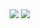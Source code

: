 <!-- General stats -->
<picture>
  <source
    srcset="https://github-readme-stats.vercel.app/api?username=bcb&show_icons=true&theme=radical"
    media="(prefers-color-scheme: dark)"
  />
  <source
    srcset="https://github-readme-stats.vercel.app/api?username=bcb&show_icons=true"
    media="(prefers-color-scheme: light), (prefers-color-scheme: no-preference)"
  />
  <img src="https://github-readme-stats.vercel.app/api?username=bcb&show_icons=true" />
</picture>

<!-- Top languages -->
<picture>
  <source
    srcset="https://github-readme-stats.vercel.app/api/top-langs?username=bcb&show_icons=true&theme=merko"
    media="(prefers-color-scheme: dark)"
  />
  <source
    srcset="https://github-readme-stats.vercel.app/api/top-langs?username=bcb&show_icons=true"
    media="(prefers-color-scheme: light), (prefers-color-scheme: no-preference)"
  />
  <img src="https://github-readme-stats.vercel.app/api/top-langs?username=bcb&show_icons=true" />
</picture>
